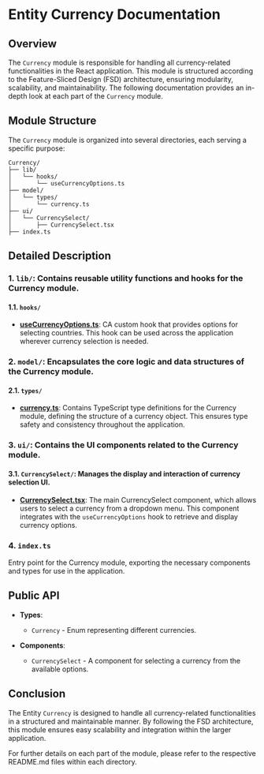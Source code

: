 # Entity Currency Documentation

## Overview
The `Currency` module is responsible for handling all currency-related functionalities in the React application. This module is structured according to the Feature-Sliced Design (FSD) architecture, ensuring modularity, scalability, and maintainability. The following documentation provides an in-depth look at each part of the `Currency` module.

## Module Structure
The `Currency` module is organized into several directories, each serving a specific purpose:
```text
Currency/
├── lib/
│   └── hooks/
│       └── useCurrencyOptions.ts
├── model/
│   └── types/
│       └── currency.ts
├── ui/
│   └── CurrencySelect/
│       ├── CurrencySelect.tsx
├── index.ts
```

## Detailed Description

### 1. `lib/`: Contains reusable utility functions and hooks for the Currency  module.

#### 1.1. `hooks/`
- [**useCurrencyOptions.ts**](./lib/hooks/useCurrencyOptions.ts): CA custom hook that provides options for selecting countries. This hook can be used across the application wherever currency selection is needed.

### 2. `model/`: Encapsulates the core logic and data structures of the Currency  module.

#### 2.1. `types/`
- [**currency.ts**](./model/types/currency.ts): Contains TypeScript type definitions for the Currency  module, defining the structure of a currency object. This ensures type safety and consistency throughout the application.

### 3. `ui/`: Contains the UI components related to the Currency  module.

#### 3.1. `CurrencySelect/`:  Manages the display and interaction of currency selection UI.
- [**CurrencySelect.tsx**](./ui/CurrencySelect/README.md): The main CurrencySelect component, which allows users to select a currency from a dropdown menu. This component integrates with the `useCurrencyOptions` hook to retrieve and display currency options.

### 4. `index.ts`

Entry point for the Currency  module, exporting the necessary components and types for use in the application.

## Public API

- **Types**:
    - `Currency` - Enum representing different currencies.

- **Components**:
    - `CurrencySelect` - A component for selecting a currency from the available options.


## Conclusion
The Entity `Currency` is designed to handle all currency-related functionalities in a structured and maintainable manner. By following the FSD architecture, this module ensures easy scalability and integration within the larger application.

For further details on each part of the module, please refer to the respective README.md files within each directory.
